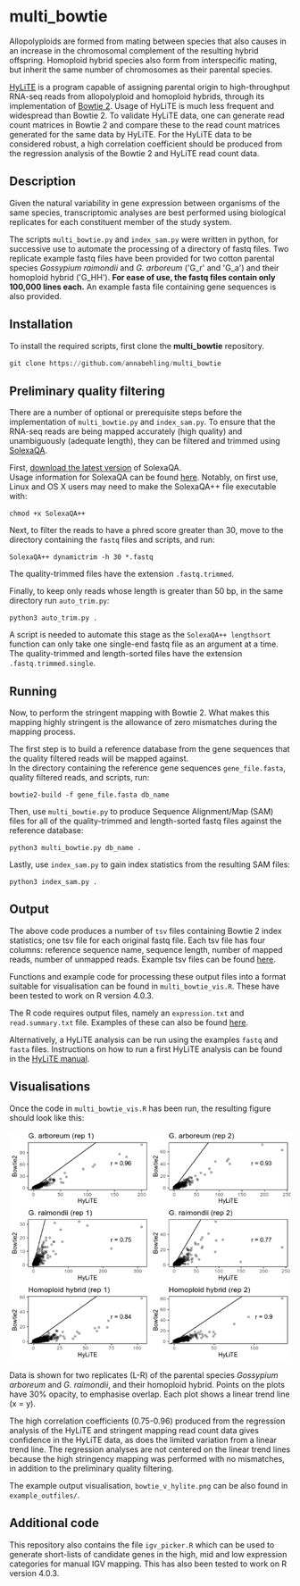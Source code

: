 # multi_bowtie
Allopolyploids are formed from mating between species that also causes in an increase in the chromosomal complement of the resulting hybrid offspring. Homoploid hybrid species also form from interspecific mating, but inherit the same number of chromosomes as their parental species.

[HyLiTE](https://hylite.sourceforge.io/index.html) is a program capable of assigning parental origin to high-throughput RNA-seq reads from allopolyploid and homoploid hybrids, through its implementation of [Bowtie 2](http://bowtie-bio.sourceforge.net/bowtie2/index.shtml). Usage of HyLiTE is much less frequent and widespread than Bowtie 2. To validate HyLiTE data, one can generate read count matrices in Bowtie 2 and compare these to the read count matrices generated for the same data by HyLiTE. For the HyLiTE data to be considered robust, a high correlation coefficient should be produced from the regression analysis of the Bowtie 2 and HyLiTE read count data.

## Description
Given the natural variability in gene expression between organisms of the same species, transcriptomic analyses are best performed using biological replicates for each constituent member of the study system.

The scripts `multi_bowtie.py` and `index_sam.py` were written in python, for successive use to automate the processing of a directory of fastq files. Two replicate example fastq files have been provided for two cotton parental species *Gossypium raimondii* and *G. arboreum* ('G_r' and 'G_a') and their homoploid hybrid ('G_HH'). **For ease of use, the fastq files contain only 100,000 lines each.** An example fasta file containing gene sequences is also provided.

## Installation
To install the required scripts, first clone the **multi_bowtie** repository.
```python
git clone https://github.com/annabehling/multi_bowtie
```

## Preliminary quality filtering
There are a number of optional or prerequisite steps before the implementation of `multi_bowtie.py` and `index_sam.py`. To ensure that the RNA-seq reads are being mapped accurately (high quality) and unambiguously (adequate length), they can be filtered and trimmed using [SolexaQA](http://solexaqa.sourceforge.net/ "SolexaQA").

First, [download the latest version](https://sourceforge.net/projects/solexaqa/files/) of SolexaQA.  
Usage information for SolexaQA can be found [here](http://solexaqa.sourceforge.net/). Notably, on first use, Linux and OS X users may need to make the SolexaQA++ file executable with:
```
chmod +x SolexaQA++
```

Next, to filter the reads to have a phred score greater than 30, move to the directory containing the `fastq` files and scripts, and run:
```
SolexaQA++ dynamictrim -h 30 *.fastq
```

The quality-trimmed files have the extension `.fastq.trimmed`.

Finally, to keep only reads whose length is greater than 50 bp, in the same directory run `auto_trim.py`:
```
python3 auto_trim.py . 
```
A script is needed to automate this stage as the `SolexaQA++ lengthsort` function can only take one single-end fastq file as an argument at a time.
The quality-trimmed and length-sorted files have the extension `.fastq.trimmed.single`.

## Running
Now, to perform the stringent mapping with Bowtie 2. What makes this mapping highly stringent is the allowance of zero mismatches during the mapping process.

The first step is to build a reference database from the gene sequences that the quality filtered reads will be mapped against.  
In the directory containing the reference gene sequences `gene_file.fasta`, quality filtered reads, and scripts, run:
```
bowtie2-build -f gene_file.fasta db_name
```

Then, use `multi_bowtie.py` to produce Sequence Alignment/Map (SAM) files for all of the quality-trimmed and length-sorted fastq files against the reference database:
```
python3 multi_bowtie.py db_name .
```

Lastly, use `index_sam.py` to gain index statistics from the resulting SAM files:
```
python3 index_sam.py .
```

## Output
The above code produces a number of `tsv` files containing Bowtie 2 index statistics; one tsv file for each original fastq file.
Each tsv file has four columns: reference sequence name, sequence length, number of mapped reads, number of unmapped reads. Example tsv files can be found [here](https://github.com/annabehling/multi_bowtie/tree/master/example_outfiles "example tsv files").

Functions and example code for processing these output files into a format suitable for visualisation can be found in `multi_bowtie_vis.R`. These have been tested to work on R version 4.0.3.

The R code requires output files, namely an `expression.txt` and `read.summary.txt` file. Examples of these can also be found [here](https://github.com/annabehling/multi_bowtie/tree/master/example_outfiles "example hylite output files").

Alternatively, a HyLiTE analysis can be run using the examples `fastq` and `fasta` files. Instructions on how to run a first HyLiTE analysis can be found in the [HyLiTE manual](https://hylite.sourceforge.io/tutorial.html#a-first-hylite-analysis "a first HyLiTE analysis").

## Visualisations

Once the code in `multi_bowtie_vis.R` has been run, the resulting figure should look like this:

![Image of example visualisation](example_outfiles/bowtie_v_hylite.png)

Data is shown for two replicates (L-R) of the parental species *Gossypium arboreum* and *G. raimondii*, and their homoploid hybrid. Points on the plots have 30\% opacity, to emphasise overlap. Each plot shows a linear trend line (x = y).

The high correlation coefficients (0.75-0.96) produced from the regression analysis of the HyLiTE and stringent mapping read count data gives confidence in the HyLiTE data, as does the limited variation from a linear trend line. The regression analyses are not centered on the linear trend lines because the high stringency mapping was performed with no mismatches, in addition to the preliminary quality filtering.

The example output visualisation, `bowtie_v_hylite.png` can be also found in `example_outfiles/`.

## Additional code

This repository also contains the file `igv_picker.R` which can be used to generate short-lists of candidate genes in the high, mid and low expression categories for manual IGV mapping. This has also been tested to work on R version 4.0.3.
